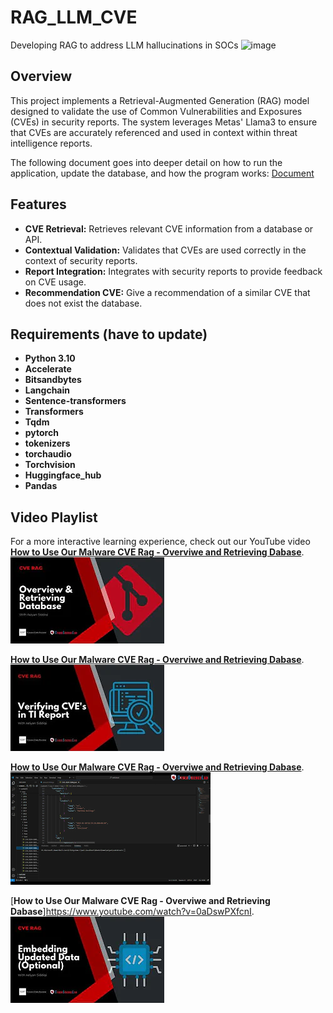 # RAG_LLM_CVE
 Developing RAG to address LLM hallucinations in SOCs
![image](https://github.com/user-attachments/assets/4227c17b-a781-48ee-a7f2-b7bd84d9487d)

## Overview

This project implements a Retrieval-Augmented Generation (RAG) model designed to validate the use of Common Vulnerabilities and Exposures (CVEs) in security reports. The system leverages Metas' Llama3 to ensure that CVEs are accurately referenced and used in context within threat intelligence reports.

The following document goes into deeper detail on how to run the application, update the database, and how the program works: [Document](https://github.com/CyberScienceLab/RAG_LLM_CVE/blob/main/CVE%20Documet.pdf)

## Features

- **CVE Retrieval:** Retrieves relevant CVE information from a database or API.
- **Contextual Validation:** Validates that CVEs are used correctly in the context of security reports.
- **Report Integration:** Integrates with security reports to provide feedback on CVE usage.
- **Recommendation CVE:** Give a recommendation of a similar CVE that does not exist the database. 

## Requirements (have to update)

- **Python 3.10**
- **Accelerate**
- **Bitsandbytes**
- **Langchain**
- **Sentence-transformers**
- **Transformers**
- **Tqdm**
- **pytorch**      
- **tokenizers**   
- **torchaudio**               
- **Torchvision**
- **Huggingface_hub**
- **Pandas**



## Video Playlist
For a more interactive learning experience, check out our YouTube video
[**How to Use Our Malware CVE Rag - Overviwe and Retrieving Dabase**]([https://youtu.be/8v7BxJ0Glio?si=tkFuZnWctCKI3Io6](https://www.youtube.com/watch?v=aoz_J26HpzA)).
[![CVE1 RAG thumbnail](assets/cve1.webp)]([https://youtu.be/8v7BxJ0Glio?si=tkFuZnWctCKI3Io6](https://www.youtube.com/watch?v=aoz_J26HpzA))

[**How to Use Our Malware CVE Rag - Overviwe and Retrieving Dabase**]([https://youtu.be/8v7BxJ0Glio?si=tkFuZnWctCKI3Io6](https://www.youtube.com/watch?v=AWQRVPhzMJA)).
[![CVE2 RAG thumbnail](assets/cve2.webp)]([[[https://youtu.be/8v7BxJ0Glio?si=tkFuZnWctCKI3Io6](https://www.youtube.com/watch?v=AWQRVPhzMJA)]([https://www.youtube.com/watch?v=aoz_J26HpzA](https://www.youtube.com/watch?v=AWQRVPhzMJA))](https://www.youtube.com/watch?v=AWQRVPhzMJA))

[**How to Use Our Malware CVE Rag - Overviwe and Retrieving Dabase**](https://www.youtube.com/watch?v=0aDswPXfcnI).
[![CVE3 RAG thumbnail](assets/cve3.webp)]([[[https://youtu.be/8v7BxJ0Glio?si=tkFuZnWctCKI3Io6](https://www.youtube.com/watch?v=AWQRVPhzMJA)]([https://www.youtube.com/watch?v=aoz_J26HpzA](https://www.youtube.com/watch?v=AWQRVPhzMJA))](https://www.youtube.com/watch?v=AWQRVPhzMJA))

[**How to Use Our Malware CVE Rag - Overviwe and Retrieving Dabase**]https://www.youtube.com/watch?v=0aDswPXfcnI.
[![CVE4 RAG thumbnail](assets/cve4.webp)]([[[https://youtu.be/8v7BxJ0Glio?si=tkFuZnWctCKI3Io6](https://www.youtube.com/watch?v=AWQRVPhzMJA)]([https://www.youtube.com/watch?v=aoz_J26HpzA](https://www.youtube.com/watch?v=AWQRVPhzMJA))](https://www.youtube.com/watch?v=AWQRVPhzMJA))




